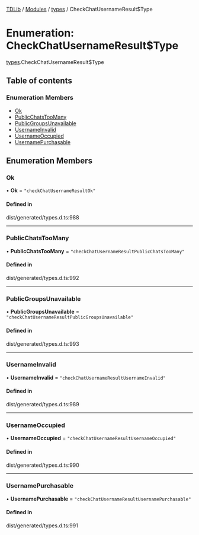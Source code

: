 [TDLib](../README.md) / [Modules](../modules.md) / [types](../modules/types.md) / CheckChatUsernameResult$Type

# Enumeration: CheckChatUsernameResult$Type

[types](../modules/types.md).CheckChatUsernameResult$Type

## Table of contents

### Enumeration Members

- [Ok](types.CheckChatUsernameResult_Type.md#ok)
- [PublicChatsTooMany](types.CheckChatUsernameResult_Type.md#publicchatstoomany)
- [PublicGroupsUnavailable](types.CheckChatUsernameResult_Type.md#publicgroupsunavailable)
- [UsernameInvalid](types.CheckChatUsernameResult_Type.md#usernameinvalid)
- [UsernameOccupied](types.CheckChatUsernameResult_Type.md#usernameoccupied)
- [UsernamePurchasable](types.CheckChatUsernameResult_Type.md#usernamepurchasable)

## Enumeration Members

### Ok

• **Ok** = ``"checkChatUsernameResultOk"``

#### Defined in

dist/generated/types.d.ts:988

___

### PublicChatsTooMany

• **PublicChatsTooMany** = ``"checkChatUsernameResultPublicChatsTooMany"``

#### Defined in

dist/generated/types.d.ts:992

___

### PublicGroupsUnavailable

• **PublicGroupsUnavailable** = ``"checkChatUsernameResultPublicGroupsUnavailable"``

#### Defined in

dist/generated/types.d.ts:993

___

### UsernameInvalid

• **UsernameInvalid** = ``"checkChatUsernameResultUsernameInvalid"``

#### Defined in

dist/generated/types.d.ts:989

___

### UsernameOccupied

• **UsernameOccupied** = ``"checkChatUsernameResultUsernameOccupied"``

#### Defined in

dist/generated/types.d.ts:990

___

### UsernamePurchasable

• **UsernamePurchasable** = ``"checkChatUsernameResultUsernamePurchasable"``

#### Defined in

dist/generated/types.d.ts:991
